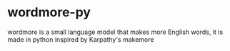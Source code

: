 # wordmore-py
wordmore is a small language model that makes more English words, it is made in python inspired by Karpathy's makemore
